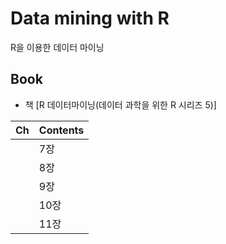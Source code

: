 # Data mining with R
R을 이용한 데이터 마이닝
## Book
* 책 [R 데이터마이닝(데이터 과학을 위한 R 시리즈 5)] 


|Ch|Contents|
|:----:|---------|
||7장||k-인접이웃분류(K-Nearest Neighbor, KNN)|
||8장||신경망모형(Artificial Neural Networks, ANN)|
||9장||서포트 벡터 머신(Support Vector Machine, SVM)|
||10장||앙상블 모형(Ensemble)|
||11장||연관 규칙(Association Rules)|
